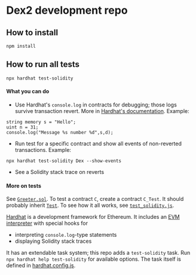 # Dex2 development repo

## How to install

```
npm install
```

## How to run all tests

```
npx hardhat test-solidity
```

#### What you can do

- Use Hardhat's `console.log` in contracts for debugging; those logs survive transaction revert. More in [Hardhat's documentation](https://hardhat.org/hardhat-network/#console-log). Example:

```
string memory s = "Hello";
uint n = 31;
console.log("Message %s number %d",s,d);
```

- Run test for a specific contract and show all events of non-reverted transactions. Example:

```
npx hardhat test-solidity Dex --show-events
```

- See a Solidity stack trace on reverts

#### More on tests

See [`Greeter.sol`](contracts/Greeter.sol). To test a contract `C`, create a contract `C_Test`. It should probably inherit [`Test`](contracts/Test.sol). To see how it all works, see [`test_solidity.js`](lib/test_solidity.js).

[Hardhat](https://hardhat.org) is a development framework for Ethereum. It includes an [EVM interpreter](https://hardhat.org/hardhat-network/) with special hooks for

- interpreting `console.log`-type statements
- displaying Solidity stack traces

It has an extendable task system; this repo adds a `test-solidity` task. Run `npx hardhat help test-solidity` for available options. The task itself is defined in [hardhat.config.js](./hardhat.config.js).
